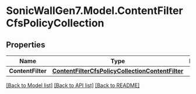 # SonicWallGen7.Model.ContentFilterCfsPolicyCollection

## Properties

Name | Type | Description | Notes
------------ | ------------- | ------------- | -------------
**ContentFilter** | [**ContentFilterCfsPolicyCollectionContentFilter**](ContentFilterCfsPolicyCollectionContentFilter.md) |  | [optional] 

[[Back to Model list]](../README.md#documentation-for-models) [[Back to API list]](../README.md#documentation-for-api-endpoints) [[Back to README]](../README.md)

